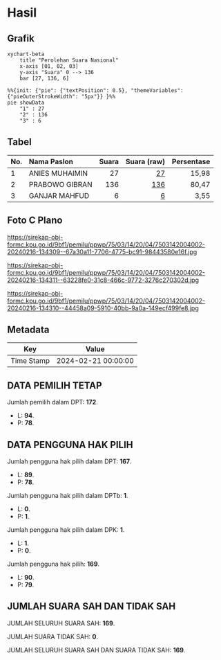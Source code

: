 # Hasil

## Grafik

```mermaid
xychart-beta
    title "Perolehan Suara Nasional"
    x-axis [01, 02, 03]
    y-axis "Suara" 0 --> 136
    bar [27, 136, 6]
```

```mermaid
%%{init: {"pie": {"textPosition": 0.5}, "themeVariables": {"pieOuterStrokeWidth": "5px"}} }%%
pie showData
    "1" : 27
    "2" : 136
    "3" : 6
```

## Tabel

| No. | Nama Paslon    | Suara | Suara (raw) | Persentase |
|:--- |:-------------- | -----:| -----------:| ----------:|
| 1   | ANIES MUHAIMIN | 27    | [27][p-1]   | 15,98      |
| 2   | PRABOWO GIBRAN | 136   | [136][p-2]  | 80,47      |
| 3   | GANJAR MAHFUD  | 6     | [6][p-3]    | 3,55       |


[p-1]: https://github.com/gigit-pemilu/pemilu-2024/blob/main/pilpres/hitung-suara/sub/75-gorontalo/sub/03-bone-bolango/sub/14-bulango-ulu/sub/2004-pilolaheya/sub/002-tps/sub/paslon-1.txt
[p-2]: https://github.com/gigit-pemilu/pemilu-2024/blob/main/pilpres/hitung-suara/sub/75-gorontalo/sub/03-bone-bolango/sub/14-bulango-ulu/sub/2004-pilolaheya/sub/002-tps/sub/paslon-2.txt
[p-3]: https://github.com/gigit-pemilu/pemilu-2024/blob/main/pilpres/hitung-suara/sub/75-gorontalo/sub/03-bone-bolango/sub/14-bulango-ulu/sub/2004-pilolaheya/sub/002-tps/sub/paslon-3.txt

## Foto C Plano

https://sirekap-obj-formc.kpu.go.id/9bf1/pemilu/ppwp/75/03/14/20/04/7503142004002-20240216-134309--67a30a11-7706-4775-bc91-98443580e16f.jpg

https://sirekap-obj-formc.kpu.go.id/9bf1/pemilu/ppwp/75/03/14/20/04/7503142004002-20240216-134311--63228fe0-31c8-466c-9772-3276c270302d.jpg

https://sirekap-obj-formc.kpu.go.id/9bf1/pemilu/ppwp/75/03/14/20/04/7503142004002-20240216-134310--44458a09-5910-40bb-9a0a-149ecf499fe8.jpg


## Metadata

| Key        | Value               |
| ---------- | ------------------- |
| Time Stamp | 2024-02-21 00:00:00 |


## DATA PEMILIH TETAP

Jumlah pemilih dalam DPT: **172**.
 * L: **94**.
 * P: **78**.

## DATA PENGGUNA HAK PILIH

Jumlah pengguna hak pilih dalam DPT: **167**.
 * L: **89**.
 * P: **78**.

Jumlah pengguna hak pilih dalam DPTb: **1**.
 * L: **0**.
 * P: **1**.

Jumlah pengguna hak pilih dalam DPK: **1**.
 * L: **1**.
 * P: **0**.

Jumlah pengguna hak pilih: **169**.
 * L: **90**.
 * P: **79**.

## JUMLAH SUARA SAH DAN TIDAK SAH

JUMLAH SELURUH SUARA SAH: **169**.

JUMLAH SUARA TIDAK SAH: **0**.

JUMLAH SELURUH SUARA SAH DAN SUARA TIDAK SAH: **169**.


